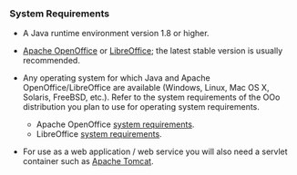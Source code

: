 ### System Requirements

- A Java runtime environment version 1.8 or higher.
- [Apache OpenOffice](https://www.openoffice.org) or [LibreOffice](https://www.libreoffice.org); the latest stable
  version is usually recommended.
- Any operating system for which Java and Apache OpenOffice/LibreOffice are available (Windows, Linux, Mac OS X,
  Solaris, FreeBSD, etc.). Refer to the system requirements of the OOo distribution you plan to use for operating
  system requirements.

    * Apache OpenOffice [system requirements](https://www.openoffice.org/dev_docs/source/sys_reqs.html).
    * LibreOffice [system requirements](https://www.libreoffice.org/get-help/system-requirements).
- For use as a web application / web service you will also need a servlet container such as
  [Apache Tomcat](https://tomcat.apache.org).